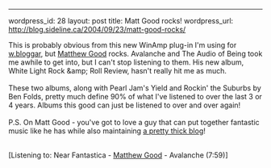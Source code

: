 --- 
wordpress_id: 28
layout: post
title: Matt Good rocks!
wordpress_url: http://blog.sideline.ca/2004/09/23/matt-good-rocks/

This is probably obvious from this new WinAmp plug-in I'm using for <a href="http://www.wbloggar.com/">w.bloggar</a>, but <a href="http://www.matthewgood.org/index.php">Matthew Good</a> rocks. Avalanche and The Audio of Being took me awhile to get into, but I can't stop listening to them. His new album, White Light Rock &amp;amp; Roll Review, hasn't really hit me as much.<br /><br />These two albums, along with Pearl Jam's Yield and Rockin' the Suburbs by Ben Folds, pretty much define 90% of what I've listened to over the last 3 or 4 years. Albums this good can just be listened to over and over again! <br /><br />P.S. On Matt Good - you've got to love a guy that can put together fantastic music like he has while also maintaining <a href="http://www.matthewgood.org/web/mblog/index.php">a pretty thick blog</a>! <br /><br />
<div>[Listening to: Near Fantastica - <a href="http://www.windowsmedia.com/mg/search.asp'srch=Matthew+Good">Matthew Good</a> - Avalanche (7:59)]</div>
